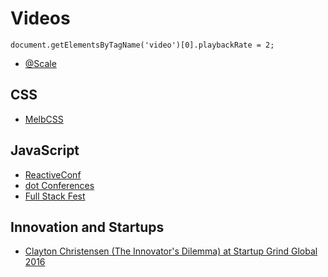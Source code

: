 # Videos

```
document.getElementsByTagName('video')[0].playbackRate = 2;
```

* [@Scale](https://www.youtube.com/channel/UCd9I8ZkgoR1d7GeSj_wi_LQ)

## CSS

* [MelbCSS](https://www.youtube.com/channel/UCIpyTmd8_cCk26yzBaTIhUQ/videos)

## JavaScript

* [ReactiveConf](https://www.youtube.com/channel/UCBHdUnixTWymmXBIw12Y8Qg/videos)
* [dot Conferences](https://www.youtube.com/channel/UCSRhwaM00ay0fasnsw6EXKA)
* [Full Stack Fest](https://www.youtube.com/channel/UCwoOpKfkyCQHW562hXXQAGg/videos)

## Innovation and Startups

* [Clayton Christensen (The Innovator's Dilemma) at Startup Grind Global 2016](https://www.youtube.com/watch?v=Zn6-KksdOgE)